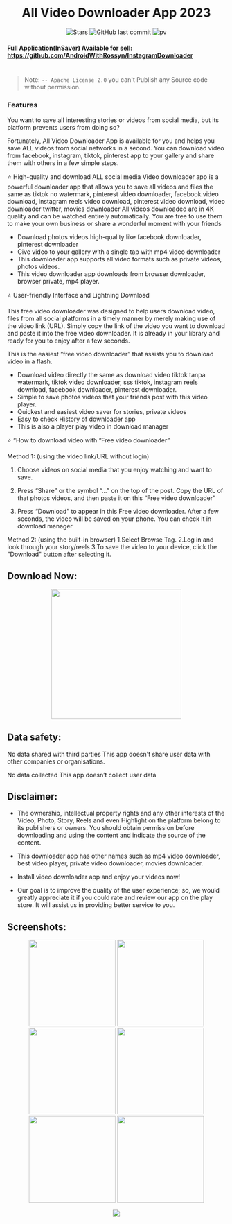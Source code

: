 <h1 align="center">All Video Downloader App 2023</h1>
  
<div align="center">

![Stars](https://img.shields.io/github/stars/AndroidWithRossyn/AllVideoDownloader2023)
![GitHub last commit](https://img.shields.io/github/last-commit/AndroidWithRossyn/AllVideoDownloader2023)
![pv](https://pageview.vercel.app/?github_user=AllVideoDownloader2023)


</div>

#### Full Application(InSaver) Available for sell: https://github.com/AndroidWithRossyn/InstagramDownloader


# 
> Note: `-- Apache License 2.0` you can't Publish any Source code without permission.

### Features
You want to save all interesting stories or videos from social media, but its platform prevents users from doing so?

Fortunately, All Video Downloader App is available for you and helps you save ALL videos from social networks in a second. You can download video from facebook, instagram, tiktok, pinterest app to your gallery and share them with others in a few simple steps.

⭐ High-quality and download ALL social media
Video downloader app is a powerful downloader app that allows you to save all videos and files the same as tiktok no watermark, pinterest video downloader, facebook video download, instagram reels video download, pinterest video download, video downloader twitter, movies downloader
All videos downloaded are in 4K quality and can be watched entirely automatically.
You are free to use them to make your own business or share a wonderful moment with your friends

- Download photos videos high-quality like facebook downloader, pinterest downloader
- Give video to your gallery with a single tap with mp4 video downloader
- This downloader app supports all video formats such as private videos, photos videos.
- This video downloader app downloads from browser downloader, browser private, mp4 player.

⭐ User-friendly Interface and Lightning Download

This free video downloader was designed to help users download video, files from all social platforms in a timely manner by merely making use of the video link (URL). Simply copy the link of the video you want to download and paste it into the free video downloader. It is already in your library and ready for you to enjoy after a few seconds.

This is the easiest “free video downloader” that assists you to download video in a flash.


- Download video directly the same as download video tiktok tanpa watermark, tiktok video downloader, sss tiktok, instagram reels download, facebook downloader, pinterest downloader.
- Simple to save photos videos that your friends post with this video player.
- Quickest and easiest video saver for stories, private videos
- Easy to check History of downloader app
- This is also a player play video in download manager

⭐ “How to download video with “Free video downloader”

Method 1: (using the video link/URL without login)

1. Choose videos on social media that you enjoy watching and want to save.

2. Press “Share” or the symbol “...” on the top of the post. Copy the URL of that photos videos, and then paste it on this “Free video downloader”

3. Press “Download” to appear in this Free video downloader. After a few seconds, the video will be saved on your phone.
You can check it in download manager

Method 2: (using the built-in browser)
1.Select Browse Tag.
2.Log in and look through your story/reels
3.To save the video to your device, click the "Download" button after selecting it.




## Download Now:

<p align="center">
    <a href="https://github.com/AndroidWithRossyn/AllVideoDownloader2023/raw/main/app-debug.apk">
      <img src="https://user-images.githubusercontent.com/97843190/183300573-ac4dd10f-b7e2-476d-a36d-7dd12ff497c7.png" width ="300" />
    </a>
  </p>


## Data safety:

No data shared with third parties
This app doesn't share user data with other companies or organisations.

No data collected
This app doesn’t collect user data

## Disclaimer:

- The ownership, intellectual property rights and any other interests of the Video, Photo, Story, Reels and even Highlight on the platform belong to its publishers or owners. You should obtain permission before downloading and using the content and indicate the source of the content.

- This downloader app has other names such as mp4 video downloader, best video player, private video downloader, movies downloader.

- Install video downloader app and enjoy your videos now!

- Our goal is to improve the quality of the user experience; so, we would greatly appreciate it if you could rate and review our app on the play store. It will assist us in providing better service to you.



## Screenshots:

 <p align="center">
    <a>
      <img src="https://github.com/OmaPrakash/AllVideoDownloader2023/assets/118904953/757e563d-31dd-44d2-8bd3-0e47befd8e0e" width="200" />
    </a>
 <a>
      <img src="https://github.com/OmaPrakash/AllVideoDownloader2023/assets/118904953/95add70e-3294-41fb-bef1-9a663c8f4ae2"  width="200" />
    </a>
  <a>
      <img src="https://github.com/OmaPrakash/AllVideoDownloader2023/assets/118904953/b25733c6-871f-415a-996e-7f0e98deaca2"  width="200" />
    </a>
     <a>
      <img src="https://github.com/OmaPrakash/AllVideoDownloader2023/assets/118904953/3a1dda98-4a65-4a7b-bc48-718e0e06ef4e"  width="200" />
    </a>
<a>
    <img src="https://github.com/OmaPrakash/AllVideoDownloader2023/assets/118904953/89cb3b79-29f3-413d-801b-b92e33557fc1"  width="200" />
    </a>
<a>
    <img src="https://github.com/OmaPrakash/AllVideoDownloader2023/assets/118904953/454ae6c0-01da-43be-9ba6-71c5f0813c0e"  width="200" />
    </a>

  </p>



<p align="center">
  <img src="https://capsule-render.vercel.app/api?type=waving&color=gradient&height=60&section=footer"/>
</p>
